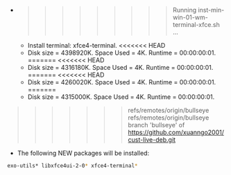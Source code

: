 * >>>>>>>>> Running inst-min-win-01-wm-terminal-xfce.sh ...
  * Install terminal: xfce4-terminal.
<<<<<<< HEAD
  * Disk size = 4398920K. Space Used = 4K. Runtime = 00:00:00:01.
=======
<<<<<<< HEAD
  * Disk size = 4316180K. Space Used = 4K. Runtime = 00:00:00:01.
=======
<<<<<<< HEAD
  * Disk size = 4260020K. Space Used = 4K. Runtime = 00:00:00:01.
=======
  * Disk size = 4315000K. Space Used = 4K. Runtime = 00:00:00:01.
>>>>>>> refs/remotes/origin/bullseye
>>>>>>> refs/remotes/origin/bullseye
>>>>>>> branch 'bullseye' of https://github.com/xuanngo2001/cust-live-deb.git
  * The following NEW packages will be installed:
  ```bash
exo-utils* libxfce4ui-2-0* xfce4-terminal*
  ```

